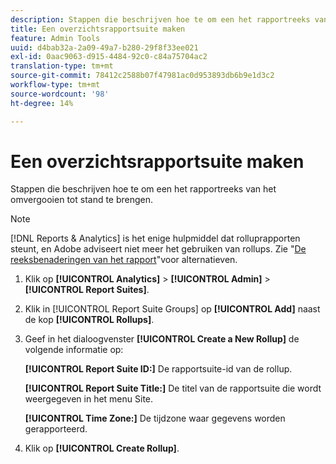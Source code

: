 ```yaml
---
description: Stappen die beschrijven hoe te om een het rapportreeks van het omvergooien tot stand te brengen.
title: Een overzichtsrapportsuite maken
feature: Admin Tools
uuid: d4bab32a-2a09-49a7-b280-29f8f33ee021
exl-id: 0aac9063-d915-4484-92c0-c84a75704ac2
translation-type: tm+mt
source-git-commit: 78412c2588b07f47981ac0d953893db6b9e1d3c2
workflow-type: tm+mt
source-wordcount: '98'
ht-degree: 14%

---
```


# Een overzichtsrapportsuite maken

Stappen die beschrijven hoe te om een het rapportreeks van het omvergooien tot stand te brengen.

>[!NOTE]
>
>[!DNL Reports & Analytics] is het enige hulpmiddel dat rolluprapporten steunt, en Adobe adviseert niet meer het gebruiken van rollups. Zie &quot;[De reeksbenaderingen van het rapport](https://experienceleague.adobe.com/docs/analytics/admin/manage-report-suites/rollup-report-suite.html)&quot;voor alternatieven.

1. Klik op **[!UICONTROL Analytics]** > **[!UICONTROL Admin]** > **[!UICONTROL Report Suites]**.
1. Klik in [!UICONTROL Report Suite Groups] op **[!UICONTROL Add]** naast de kop **[!UICONTROL Rollups]**.
1. Geef in het dialoogvenster **[!UICONTROL Create a New Rollup]** de volgende informatie op:

   **[!UICONTROL Report Suite ID:]** De rapportsuite-id van de rollup.

   **[!UICONTROL Report Suite Title:]** De titel van de rapportsuite die wordt weergegeven in het menu Site.

   **[!UICONTROL Time Zone:]** De tijdzone waar gegevens worden gerapporteerd.
1. Klik op **[!UICONTROL Create Rollup]**.
